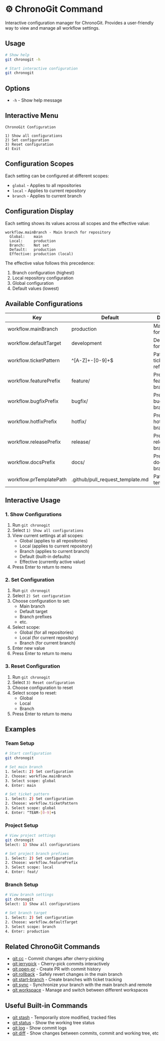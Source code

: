 # ⚙️ ChronoGit Command

Interactive configuration manager for ChronoGit. Provides a user-friendly way to view and manage all workflow settings.

## Usage

```bash
# Show help
git chronogit -h

# Start interactive configuration
git chronogit
```

## Options

- `-h` - Show help message

## Interactive Menu

```
ChronoGit Configuration

1) Show all configurations
2) Set configuration
3) Reset configuration
4) Exit
```

## Configuration Scopes

Each setting can be configured at different scopes:

- `global` - Applies to all repositories
- `local` - Applies to current repository
- `branch` - Applies to current branch

## Configuration Display

Each setting shows its values across all scopes and the effective value:

```
workflow.mainBranch - Main branch for repository
  Global:    main
  Local:     production
  Branch:    Not set
  Default:   production
  Effective: production (local)
```

The effective value follows this precedence:
1. Branch configuration (highest)
2. Local repository configuration
3. Global configuration
4. Default values (lowest)

## Available Configurations

| Key | Default | Description |
|-----|---------|-------------|
| workflow.mainBranch | production | Main branch for repository |
| workflow.defaultTarget | development | Default target for PRs |
| workflow.ticketPattern | ^[A-Z]+-[0-9]+$ | Pattern for ticket references |
| workflow.featurePrefix | feature/ | Prefix for feature branches |
| workflow.bugfixPrefix | bugfix/ | Prefix for bugfix branches |
| workflow.hotfixPrefix | hotfix/ | Prefix for hotfix branches |
| workflow.releasePrefix | release/ | Prefix for release branches |
| workflow.docsPrefix | docs/ | Prefix for documentation branches |
| workflow.prTemplatePath | .github/pull_request_template.md | Path to PR template |

## Interactive Usage

### 1. Show Configurations

1. Run `git chronogit`
2. Select `1) Show all configurations`
3. View current settings at all scopes:
   - Global (applies to all repositories)
   - Local (applies to current repository)
   - Branch (applies to current branch)
   - Default (built-in defaults)
   - Effective (currently active value)
4. Press Enter to return to menu

### 2. Set Configuration

1. Run `git chronogit`
2. Select `2) Set configuration`
3. Choose configuration to set:
   - Main branch
   - Default target
   - Branch prefixes
   - etc.
4. Select scope:
   - Global (for all repositories)
   - Local (for current repository)
   - Branch (for current branch)
5. Enter new value
6. Press Enter to return to menu

### 3. Reset Configuration

1. Run `git chronogit`
2. Select `3) Reset configuration`
3. Choose configuration to reset
4. Select scope to reset:
   - Global
   - Local
   - Branch
5. Press Enter to return to menu

## Examples

### Team Setup

```bash
# Start configuration
git chronogit

# Set main branch
1. Select: 2) Set configuration
2. Choose: workflow.mainBranch
3. Select scope: global
4. Enter: main

# Set ticket pattern
1. Select: 2) Set configuration
2. Choose: workflow.ticketPattern
3. Select scope: global
4. Enter: ^TEAM-[0-9]+$
```

### Project Setup

```bash
# View project settings
git chronogit
Select: 1) Show all configurations

# Set project branch prefixes
1. Select: 2) Set configuration
2. Choose: workflow.featurePrefix
3. Select scope: local
4. Enter: feat/
```

### Branch Setup

```bash
# View branch settings
git chronogit
Select: 1) Show all configurations

# Set branch target
1. Select: 2) Set configuration
2. Choose: workflow.defaultTarget
3. Select scope: branch
4. Enter: production
```

## Related ChronoGit Commands

- [git cc](conventional-commit.md) - Commit changes after cherry-picking
- [git jerrypick](jerrypick.md) - Cherry-pick commits interactively
- [git open-pr](open-pr.md) - Create PR with commit history
- [git rollback](rollback.md) - Safely revert changes in the main branch
- [git start-branch](start-branch.md) - Create branches with ticket tracking
- [git sync](sync.md) - Synchronize your branch with the main branch and remote
- [git workspace](workspace.md) - Manage and switch between different workspaces

## Useful Built-in Commands

- [git stash](https://git-scm.com/docs/git-stash) - Temporarily store modified, tracked files
- [git status](https://git-scm.com/docs/git-status) - Show the working tree status
- [git log](https://git-scm.com/docs/git-log) - Show commit logs
- [git diff](https://git-scm.com/docs/git-diff) - Show changes between commits, commit and working tree, etc
